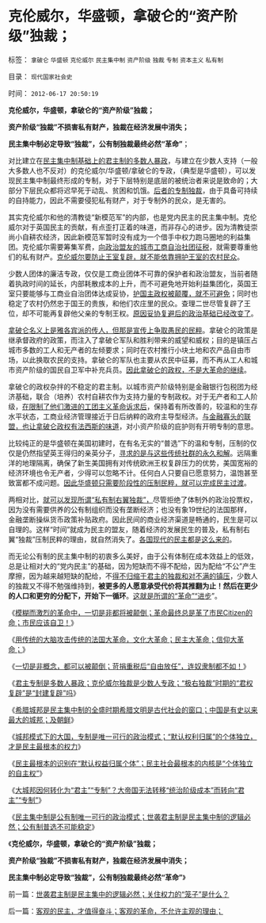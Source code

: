 # 克伦威尔，华盛顿，拿破仑的“资产阶级”独裁；

标签： `拿破仑` `华盛顿` `克伦威尔` `民主集中制` `资产阶级` `独裁` `专制` `资本主义` `私有制` 

目录： `现代国家社会史`

时间： `2012-06-17 20:50:19`

**克伦威尔，华盛顿，拿破仑的“资产阶级”独裁；**

**资产阶级“独裁”不损害私有财产，独裁在经济发展中消失；**

**民主集中制必定导致“独裁”，公有制独裁最终必然“革命”**；

对比建立在[民主集中制基础上的君主制的多数人暴政](../../../2011/7/20/多数人暴政会自然转变为专制.md)，与建立在少数人支持（一般大多数人也不反对）的克伦威尔/华盛顿/拿破仑的专政，（典型是华盛顿），可以发现民主集中制最终形成的专制，对于下层特别是底层的被统治者来说是致命的；大部分下层民众都将迟早死于动乱、贫困和饥饿。[后者的专制独裁](../../../2011/10/25/民主进程中有一个“独裁”对抗多数人暴政的过程.md)，由于具备可持续的自持能力，因此不需要侵犯私有财产，对于专制外的民众，是无害的。

其实克伦威尔和他的清教徒“新模范军”的内部，也是党内民主的民主集中制。克伦威尔对于英国民主的贡献，有点歪打正着的味道，而非存心的进步。因为清教徒崇尚小自耕农经济，因此新模范军暂时没有成为一个借手中权力跑马圈地的利益集团。克伦威尔需要筹集军费，[向政治盟友的城市工商自治社团征税](../../../2011/12/1/英国内战中的（国王Vs自治市联盟）中的一小撮.md)，就需要尊重他们的私有财产。[克伦威尔要防止王室复辟，就不能依靠拥护王室的农村民众](../../../2011/12/2/英国内战（（富人＋私有自耕农）Vs(国王＋贫民)）.md)。

少数人团体的廉洁专政，仅仅是工商业团体不可靠的保护者和政治盟友，当前者随着执政时间的延长，内部耗散成本的上升，而不可避免地开始利益集团化，英国王室只要能够与工商业自治团体达成妥协，[护国主政权被颠覆，就不可避免](../../../2011/3/10/克伦威尔，国王和民粹王.md)；同时也稳定了农村仍然忠于国王的贵族，和他们农庄里的民众。查理二世尽管复辟了王位，却不可能再复辟他父亲的专制王权。[原因妥协复避后的政治基础已经改变了](../../../2011/11/29/简明英国千年史的四个阶段.md)。

[拿破仑名义上是雅各宾派的传人，但那是宣传上争取愚民的民粹](../../../2011/3/11/为什么英国是法国大革命的死敌？.md)。拿破仑的政策是继承督政府的政策，而注入了拿破仑军队和胜利带来的威望和威权；目的是镇压占城市多数的工人和无产者的左倾要求；同时在农村推行小块土地和农产品自由市场，以此换取农民的支持。拿破仑的军队也主要从农民中征募，而不再从工人和城市资产阶级的国民自卫军中补充兵员。[因此拿破仑的政权，不是大革命的继续](../../../2011/3/12/法国大革命是社会主义民粹运动.md)。

拿破仑的政权杂拌的不稳定的君主制。以城市资产阶级特别是金融银行包税团为经济基础，联合（培养）农村自耕农作为支持力量的专制政权。对于无产者和工人阶级，[在限制了他们激进的工团主义革命诉求后](../../../2012/6/4/法西斯主义在德意日轴心国的合理性.md)，保持着有所改善的，较温和的生存水平状态，工商业经济管理接近于日后纳粹的政府主导型经济。[与金融寡头的联盟，也让拿破仑政权有法西斯的味道](../../../2012/6/5/法西斯主义“杯酒释工权”,政府代行工会职能.md)，对小资产阶级的庇护则有开明专制的意思。

比较纯正的是华盛顿在美国初建时，在有名无实的“普选”下的温和专制，压制的仅仅是仍然指望英王得归的亲英分子，[寻求的是与这些传统社群的永久和解](../../../2011/5/9/独立战争没有保证美国的独立；星条旗歌.md)。远隔重洋的地理隔离，确保了新生美国拥有对传统欧洲王权复辟压力的优势，美国宽裕的经济环境也令无产者，少得可以忽略不计。任何白人只要自已愿意努力，温饱甚至致富都不成问题。[因此华盛顿只需要阶段性的压制民粹，就可以完成民主过渡](../../../2011/12/5/为什么克伦威尔必须独裁，华盛顿可以放弃权力？.md)。

两相对比，[就可以发现所谓“私有制右翼独裁”，](../../../2011/12/6/英国托利党的1780-1830年的“极右独裁”.md)尽管拒绝了体制外的政治投票权，因为没有需要供养的公有制组织而没有垄断经济；也没有象19世纪的法国那样，金融垄断操纵货币政策补贴政府。因此民间的商业经济渠道是畅通的，民生是可以自理的。这样“时间”就成为民主的盟友，随着经济的发展民生的普及，私有制右翼“独裁”压制民粹的理由，就自然消失了。[各国现代的民主都是这么来的](../../../2011/10/30/脱离私有制的“民主”将毁于民粹冲击波.md)。

而无论公有制的民主集中制的初衷多么美好，由于公有体制在成本效益上的低效，总是让相对大的“党内民主”的基础，因为短缺而不得不配给，因为配给“不公”产生摩擦，因为越来越短缺的配给，不[得不归缩于君主的独裁和对不满的镇压](../../../2011/10/25/独裁是民粹的终结者，为什么有“极右的独裁”.md)，少数人的独裁又不得不勉强维持到，**被更多的人愿意承受代价将其推翻为止！然后在更少的人口和更穷的分配下，开始下一循环**。[这就是所谓的“革命”“进步](../../../2012/6/12/模糊的革命如何“执行”？“革命”的含义五花八门.md)”。

《[模糊而激烈的革命中，一切是非都将被颠倒；革命最终总是革了市民Citizen的命；市民应该自卫！](http://darthvad.blog.163.com/blog/static/53399470201251475414588/)》

《[用传统的大脑攻击传统的法国大革命，文化大革命；民主大革命；信仰大革命；](../../../2012/6/14/法国大革命，文化大革命，民主大革命，信仰大革命.md)》

《[一切是非概念，都可以被颠倒；苛捐重税后“自由放任”，连奴隶制都不如！](../../../2012/6/14/“革命啊！世间罪恶，均以汝为名”！.md)》

《[君主专制是多数人暴政；克伦威尔独裁是少数人专政；“极右独裁”时期的“君权复辟”是“封建复辟”吗](../../../2012/6/15/君主专制是多数人暴政,克伦威尔独裁是少数人专政.md)》

《[希腊城邦是民主集中制的全盛时期希腊文明是古代社会的窗口；中国是有史以来最大的城邦；及朝鲜](../../../2012/6/15/希腊城邦是民主集中制的全盛时期，及有史以来最大的城邦；.md)》

《[城邦模式下的大国，专制是唯一可行的政治模式；“默认权利归属”的个体独立，才是民主最根本的权力](../../../2012/6/15/绝大部分“民主信念”不值一驳.md)》

《[民主最根本的识别在“默认权益归属个体”；民主社会最根本的内核是“个体独立的自主权”](../../../2012/6/16/民主社会最根本的内核不是选举.md)》

《[大城邦因何转化为“君主”“专制”？大帝国无法转移“统治阶级成本”而转向“君主”“专制”](../../../2012/6/16/城邦因“巨大”转化为“君主”“专制”.md)》

《[民主集中制是公有制唯一可行的政治模式；世袭君主制是民主集中制的逻辑必然；公有制普选不可能稳定](../../../2012/6/16/世袭君主制是民主集中的逻辑必然；关住权力的“笼子”是什么？.md)》

《**克伦威尔，华盛顿，拿破仑的“资产阶级”独裁；**

**资产阶级“独裁”不损害私有财产，独裁在经济发展中消失；**

**民主集中制必定导致“独裁”，公有制独裁最终必然“革命”**》



前一篇：[世袭君主制是民主集中的逻辑必然；关住权力的“笼子”是什么？](../../../2012/6/16/世袭君主制是民主集中的逻辑必然；关住权力的“笼子”是什么？.md)

后一篇：[客观的民主，才值得奋斗；客观的革命，不允许主观的理由；](../../../2012/6/17/客观的民主，才值得奋斗；客观的革命，不允许主观的理由；.md)